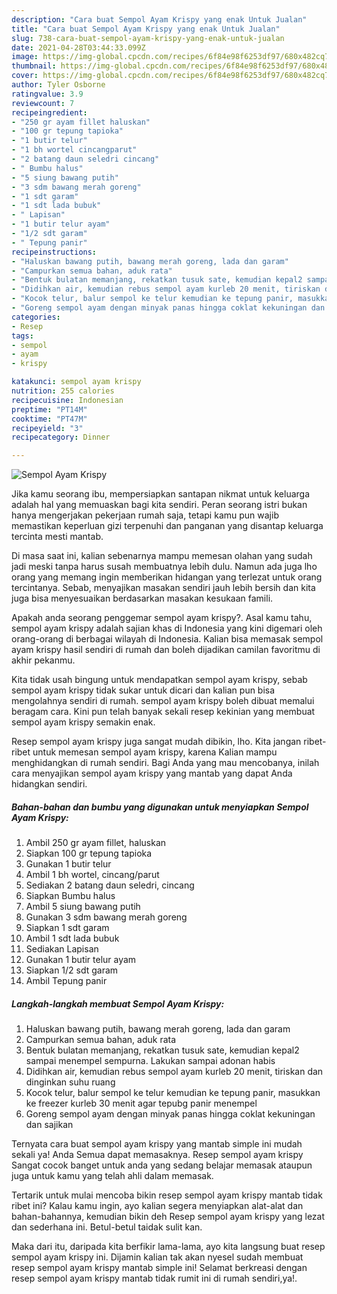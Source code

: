 ```yaml
---
description: "Cara buat Sempol Ayam Krispy yang enak Untuk Jualan"
title: "Cara buat Sempol Ayam Krispy yang enak Untuk Jualan"
slug: 738-cara-buat-sempol-ayam-krispy-yang-enak-untuk-jualan
date: 2021-04-28T03:44:33.099Z
image: https://img-global.cpcdn.com/recipes/6f84e98f6253df97/680x482cq70/sempol-ayam-krispy-foto-resep-utama.jpg
thumbnail: https://img-global.cpcdn.com/recipes/6f84e98f6253df97/680x482cq70/sempol-ayam-krispy-foto-resep-utama.jpg
cover: https://img-global.cpcdn.com/recipes/6f84e98f6253df97/680x482cq70/sempol-ayam-krispy-foto-resep-utama.jpg
author: Tyler Osborne
ratingvalue: 3.9
reviewcount: 7
recipeingredient:
- "250 gr ayam fillet haluskan"
- "100 gr tepung tapioka"
- "1 butir telur"
- "1 bh wortel cincangparut"
- "2 batang daun seledri cincang"
- " Bumbu halus"
- "5 siung bawang putih"
- "3 sdm bawang merah goreng"
- "1 sdt garam"
- "1 sdt lada bubuk"
- " Lapisan"
- "1 butir telur ayam"
- "1/2 sdt garam"
- " Tepung panir"
recipeinstructions:
- "Haluskan bawang putih, bawang merah goreng, lada dan garam"
- "Campurkan semua bahan, aduk rata"
- "Bentuk bulatan memanjang, rekatkan tusuk sate, kemudian kepal2 sampai menempel sempurna. Lakukan sampai adonan habis"
- "Didihkan air, kemudian rebus sempol ayam kurleb 20 menit, tiriskan dan dinginkan suhu ruang"
- "Kocok telur, balur sempol ke telur kemudian ke tepung panir, masukkan ke freezer kurleb 30 menit agar tepubg panir menempel"
- "Goreng sempol ayam dengan minyak panas hingga coklat kekuningan dan sajikan"
categories:
- Resep
tags:
- sempol
- ayam
- krispy

katakunci: sempol ayam krispy 
nutrition: 255 calories
recipecuisine: Indonesian
preptime: "PT14M"
cooktime: "PT47M"
recipeyield: "3"
recipecategory: Dinner

---
```



![Sempol Ayam Krispy](https://img-global.cpcdn.com/recipes/6f84e98f6253df97/680x482cq70/sempol-ayam-krispy-foto-resep-utama.jpg)

Jika kamu seorang ibu, mempersiapkan santapan nikmat untuk keluarga adalah hal yang memuaskan bagi kita sendiri. Peran seorang istri bukan hanya mengerjakan pekerjaan rumah saja, tetapi kamu pun wajib memastikan keperluan gizi terpenuhi dan panganan yang disantap keluarga tercinta mesti mantab.

Di masa  saat ini, kalian sebenarnya mampu memesan olahan yang sudah jadi meski tanpa harus susah membuatnya lebih dulu. Namun ada juga lho orang yang memang ingin memberikan hidangan yang terlezat untuk orang tercintanya. Sebab, menyajikan masakan sendiri jauh lebih bersih dan kita juga bisa menyesuaikan berdasarkan masakan kesukaan famili. 



Apakah anda seorang penggemar sempol ayam krispy?. Asal kamu tahu, sempol ayam krispy adalah sajian khas di Indonesia yang kini digemari oleh orang-orang di berbagai wilayah di Indonesia. Kalian bisa memasak sempol ayam krispy hasil sendiri di rumah dan boleh dijadikan camilan favoritmu di akhir pekanmu.

Kita tidak usah bingung untuk mendapatkan sempol ayam krispy, sebab sempol ayam krispy tidak sukar untuk dicari dan kalian pun bisa mengolahnya sendiri di rumah. sempol ayam krispy boleh dibuat memalui beragam cara. Kini pun telah banyak sekali resep kekinian yang membuat sempol ayam krispy semakin enak.

Resep sempol ayam krispy juga sangat mudah dibikin, lho. Kita jangan ribet-ribet untuk memesan sempol ayam krispy, karena Kalian mampu menghidangkan di rumah sendiri. Bagi Anda yang mau mencobanya, inilah cara menyajikan sempol ayam krispy yang mantab yang dapat Anda hidangkan sendiri.

<!--inarticleads1-->

##### Bahan-bahan dan bumbu yang digunakan untuk menyiapkan Sempol Ayam Krispy:

1. Ambil 250 gr ayam fillet, haluskan
1. Siapkan 100 gr tepung tapioka
1. Gunakan 1 butir telur
1. Ambil 1 bh wortel, cincang/parut
1. Sediakan 2 batang daun seledri, cincang
1. Siapkan  Bumbu halus
1. Ambil 5 siung bawang putih
1. Gunakan 3 sdm bawang merah goreng
1. Siapkan 1 sdt garam
1. Ambil 1 sdt lada bubuk
1. Sediakan  Lapisan
1. Gunakan 1 butir telur ayam
1. Siapkan 1/2 sdt garam
1. Ambil  Tepung panir




<!--inarticleads2-->

##### Langkah-langkah membuat Sempol Ayam Krispy:

1. Haluskan bawang putih, bawang merah goreng, lada dan garam
1. Campurkan semua bahan, aduk rata
1. Bentuk bulatan memanjang, rekatkan tusuk sate, kemudian kepal2 sampai menempel sempurna. Lakukan sampai adonan habis
1. Didihkan air, kemudian rebus sempol ayam kurleb 20 menit, tiriskan dan dinginkan suhu ruang
1. Kocok telur, balur sempol ke telur kemudian ke tepung panir, masukkan ke freezer kurleb 30 menit agar tepubg panir menempel
1. Goreng sempol ayam dengan minyak panas hingga coklat kekuningan dan sajikan




Ternyata cara buat sempol ayam krispy yang mantab simple ini mudah sekali ya! Anda Semua dapat memasaknya. Resep sempol ayam krispy Sangat cocok banget untuk anda yang sedang belajar memasak ataupun juga untuk kamu yang telah ahli dalam memasak.

Tertarik untuk mulai mencoba bikin resep sempol ayam krispy mantab tidak ribet ini? Kalau kamu ingin, ayo kalian segera menyiapkan alat-alat dan bahan-bahannya, kemudian bikin deh Resep sempol ayam krispy yang lezat dan sederhana ini. Betul-betul taidak sulit kan. 

Maka dari itu, daripada kita berfikir lama-lama, ayo kita langsung buat resep sempol ayam krispy ini. Dijamin kalian tak akan nyesel sudah membuat resep sempol ayam krispy mantab simple ini! Selamat berkreasi dengan resep sempol ayam krispy mantab tidak rumit ini di rumah sendiri,ya!.

